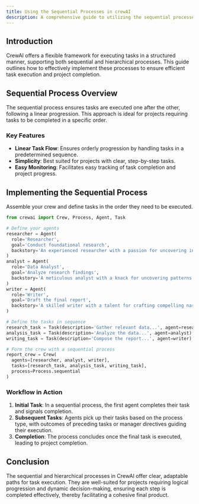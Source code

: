```yaml
---
title: Using the Sequential Processes in crewAI
description: A comprehensive guide to utilizing the sequential processes for task execution in crewAI projects.
---
```


## Introduction
CrewAI offers a flexible framework for executing tasks in a structured manner, supporting both sequential and hierarchical processes. This guide outlines how to effectively implement these processes to ensure efficient task execution and project completion.

## Sequential Process Overview
The sequential process ensures tasks are executed one after the other, following a linear progression. This approach is ideal for projects requiring tasks to be completed in a specific order.

### Key Features
- **Linear Task Flow**: Ensures orderly progression by handling tasks in a predetermined sequence.
- **Simplicity**: Best suited for projects with clear, step-by-step tasks.
- **Easy Monitoring**: Facilitates easy tracking of task completion and project progress.

## Implementing the Sequential Process
Assemble your crew and define tasks in the order they need to be executed.

```python
from crewai import Crew, Process, Agent, Task

# Define your agents
researcher = Agent(
  role='Researcher',
  goal='Conduct foundational research',
  backstory='An experienced researcher with a passion for uncovering insights'
)
analyst = Agent(
  role='Data Analyst',
  goal='Analyze research findings',
  backstory='A meticulous analyst with a knack for uncovering patterns'
)
writer = Agent(
  role='Writer',
  goal='Draft the final report',
  backstory='A skilled writer with a talent for crafting compelling narratives'
)

# Define the tasks in sequence
research_task = Task(description='Gather relevant data...', agent=researcher)
analysis_task = Task(description='Analyze the data...', agent=analyst)
writing_task = Task(description='Compose the report...', agent=writer)

# Form the crew with a sequential process
report_crew = Crew(
  agents=[researcher, analyst, writer],
  tasks=[research_task, analysis_task, writing_task],
  process=Process.sequential
)
```

### Workflow in Action
1. **Initial Task**: In a sequential process, the first agent completes their task and signals completion.
2. **Subsequent Tasks**: Agents pick up their tasks based on the process type, with outcomes of preceding tasks or manager directives guiding their execution.
3. **Completion**: The process concludes once the final task is executed, leading to project completion.

## Conclusion
The sequential and hierarchical processes in CrewAI offer clear, adaptable paths for task execution. They are well-suited for projects requiring logical progression and dynamic decision-making, ensuring each step is completed effectively, thereby facilitating a cohesive final product.